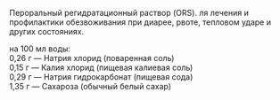Пероральный регидратационный раствор (ORS). ля лечения и профилактики обезвоживания при диарее, рвоте, тепловом ударе и других состояниях.

на 100 мл воды:  
0,26 г — Натрия хлорид (поваренная соль)  
0,15 г — Калия хлорид (пищевая калиевая соль)  
0,29 г — Натрия гидрокарбонат (пищевая сода)  
1,35 г — Сахароза (обычный белый сахар)